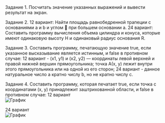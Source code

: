 Задание 1. Посчитать значение указанных выражений и вывести результат на экран.


Задание 2. 12 вариант: Найти площадь равнобедренной трапеции с основаниями a и b и углом  при большем основании а. 24 вариант: Составить программу вычисления объема цилиндра и конуса, которые имеют одинаковую высоту Н
и одинаковый радиус основания R.


Задание 3. Составить программу, печатающую значение true, если указанное высказывание является истинным, и false в противном случае: 12 вариант - (х1, у1) и (х2, у2) — координаты левой верхней и правой нижней вершин прямоугольника; точка A(х,
у) лежит внутри этого прямоугольника или на одной из его сторон; 24 вариант - данное натуральное число а кратно числу b, но не кратно числу c.


Задание 4. Составить программу, которая печатает true, если точка с координатами (х, у) принадлежит заштрихованной области, и false в противном случае: 
12 вариант  
![График](https://prnt.sc/10bp7vt)

24 вариант  
![График](https://prnt.sc/10bp96c)